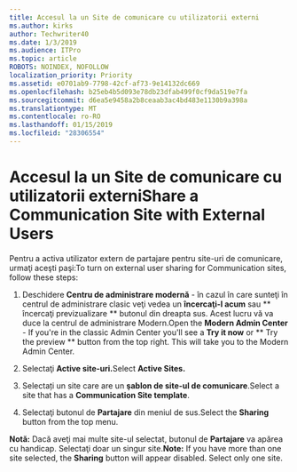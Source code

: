 ```yaml
---
title: Accesul la un Site de comunicare cu utilizatorii externi
ms.author: kirks
author: Techwriter40
ms.date: 1/3/2019
ms.audience: ITPro
ms.topic: article
ROBOTS: NOINDEX, NOFOLLOW
localization_priority: Priority
ms.assetid: e0701ab9-7798-42cf-af73-9e14132dc669
ms.openlocfilehash: b25eb4b5d093e78db23dfab499f0cf9da519e7fa
ms.sourcegitcommit: d6ea5e9458a2b8ceaab3ac4bd483e1130b9a398a
ms.translationtype: MT
ms.contentlocale: ro-RO
ms.lasthandoff: 01/15/2019
ms.locfileid: "28306554"
---
```

# <a name="share-a-communication-site-with-external-users"></a><span data-ttu-id="dbf60-102">Accesul la un Site de comunicare cu utilizatorii externi</span><span class="sxs-lookup"><span data-stu-id="dbf60-102">Share a Communication Site with External Users</span></span>

<span data-ttu-id="dbf60-103">Pentru a activa utilizator extern de partajare pentru site-uri de comunicare, urmaţi aceşti paşi:</span><span class="sxs-lookup"><span data-stu-id="dbf60-103">To turn on external user sharing for Communication sites, follow these steps:</span></span> 
  
1. <span data-ttu-id="dbf60-p101">Deschidere **Centru de administrare modernă** - în cazul în care sunteţi în centrul de administrare clasic veţi vedea un **încercaţi-l acum** sau \*\* încercaţi previzualizare \*\* butonul din dreapta sus. Acest lucru vă va duce la centrul de administrare Modern.</span><span class="sxs-lookup"><span data-stu-id="dbf60-p101">Open the **Modern Admin Center** - If you're in the classic Admin Center you'll see a **Try it now** or \*\* Try the preview \*\* button from the top right. This will take you to the Modern Admin Center.</span></span> 
  
2. <span data-ttu-id="dbf60-106">Selectaţi **Active site-uri.**</span><span class="sxs-lookup"><span data-stu-id="dbf60-106">Select **Active Sites.**</span></span>
  
3. <span data-ttu-id="dbf60-107">Selectați un site care are un **şablon de site-ul de comunicare**.</span><span class="sxs-lookup"><span data-stu-id="dbf60-107">Select a site that has a **Communication Site template**.</span></span> 
  
4. <span data-ttu-id="dbf60-108">Selectaţi butonul de **Partajare** din meniul de sus.</span><span class="sxs-lookup"><span data-stu-id="dbf60-108">Select the **Sharing** button from the top menu.</span></span> 
  
 <span data-ttu-id="dbf60-p102">**Notă:** Dacă aveţi mai multe site-ul selectat, butonul de **Partajare** va apărea cu handicap. Selectaţi doar un singur site.</span><span class="sxs-lookup"><span data-stu-id="dbf60-p102">**Note:** If you have more than one site selected, the **Sharing** button will appear disabled. Select only one site.</span></span> 
  

